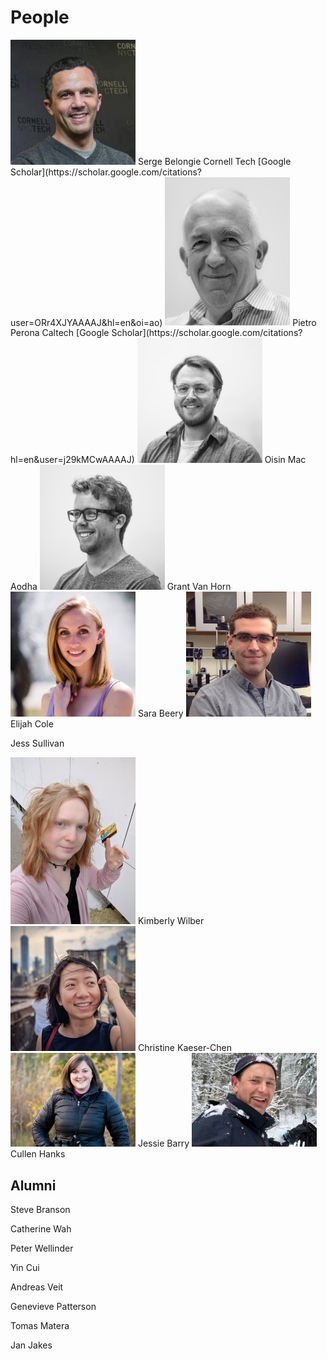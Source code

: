 # People

<img src=assets/serge.jpeg width="200">
Serge Belongie   
Cornell Tech  
[Google Scholar](https://scholar.google.com/citations?user=ORr4XJYAAAAJ&hl=en&oi=ao)


<img src=assets/pietro.jpeg width="200">
Pietro Perona  
Caltech   
[Google Scholar](https://scholar.google.com/citations?hl=en&user=j29kMCwAAAAJ)

<img src=assets/oisin.jpeg width="200">
Oisin Mac Aodha

<img src=assets/grant_bw_1.png width="200">
Grant Van Horn

<img src=assets/sara.jpg width="200">
Sara Beery

<img src=assets/eli.jpeg width="200">
Elijah Cole


Jess Sullivan

<img src=assets/kimberly.jpeg width="200">
Kimberly Wilber

<img src=assets/christine.jpeg width="200">
Christine Kaeser-Chen

<img src=assets/jessie.jpeg width="200">
Jessie Barry

<img src=assets/cullen.jpeg width="200">
Cullen Hanks

## Alumni

Steve Branson

Catherine Wah

Peter Wellinder

Yin Cui

Andreas Veit

Genevieve Patterson

Tomas Matera

Jan Jakes




